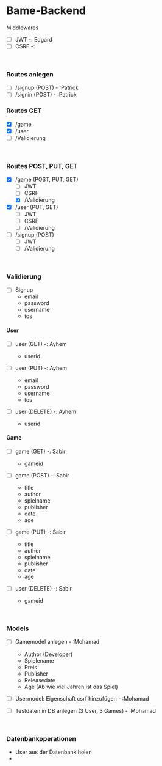 # Bame-Backend

Middlewares

- [ ] JWT -: Edgard
- [ ] CSRF -:

<br>

### Routes anlegen

- [ ] /signup (POST) - :Patrick
- [ ] /signin (POST) - :Patrick

### Routes GET

- [x] /game
- [x] /user
- [ ] /Validierung

<br>

### Routes POST, PUT, GET

- [x] /game (POST, PUT, GET)
  - [ ] JWT
  - [ ] CSRF
  - [x] /Validierung
- [x] /user (PUT, GET)
  - [ ] JWT
  - [ ] CSRF
  - [ ] /Validierung
- [ ] /signup (POST)
  - [ ] JWT
  - [ ] /Validierung

<br>

### Validierung

- [ ] Signup
  - email
  - password
  - username
  - tos

#### User

- [ ] user (GET) -: Ayhem

  - userid

- [ ] user (PUT) -: Ayhem

  - email
  - password
  - username
  - tos

- [ ] user (DELETE) -: Ayhem
  - userid

#### Game

- [ ] game (GET) -: Sabir

  - gameid

- [ ] game (POST) -: Sabir

  - title
  - author
  - spielname
  - publisher
  - date
  - age

- [ ] game (PUT) -: Sabir

  - title
  - author
  - spielname
  - publisher
  - date
  - age

- [ ] user (DELETE) -: Sabir
  - gameid

<br>

### Models

- [ ] Gamemodel anlegen - :Mohamad

  - Author (Developer)
  - Spielename
  - Preis
  - Publisher
  - Releasedate
  - Age (Ab wie viel Jahren ist das Spiel)

- [ ] Usermodel: Eigenschaft csrf hinzufügen - :Mohamad
- [ ] Testdaten in DB anlegen (3 User, 3 Games) - :Mohamad

<br>

### Datenbankoperationen

- User aus der Datenbank holen
-
